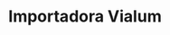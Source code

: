 ---
title: "Importadora Vialum"
url: /santo-domingo-de-los-tsachilas/importadora-vialum/
shop: general
---